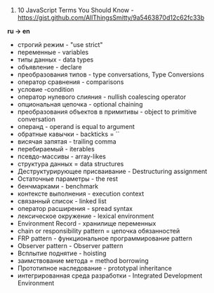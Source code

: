 1) 10 JavaScript Terms You Should Know - https://gist.github.com/AllThingsSmitty/9a5463870d12c62fc33b

**ru -> en**

- строгий режим - "use strict"
- переменные - variables
- типы данных - data types
- объявление - declare
- преобразования типов - type conversations, Type Conversions
- оператор сравнения - comparisons
- условие -condition
- оператор нулевого слияния - nullish coalescing operator
- опциональная цепочка - optional chaining
- преобразования объектов в примитивы - object to primitive conversation
- операнд - operand is equal to argument
- обратные кавычки - backticks = ``
- висячая запятая - trailing comma
- перебираемый - iterables
- псевдо-массивы - array-likes
- структура данных = data structures
- Деструктурирующее присваивание - Destructuring assignment
- Остаточные параметры - the rest
- бенчмарками - benchmark
- контексте выполнения - execution context
- связанный список - linked list
- оператор расширения - spread syntax
- лексическое окружение - lexical environment
- Environment Record - хранилище переменных
- chain or responsibility pattern = цепочка обязанностей
- FRP pattern - функциональное программирование pattern
- Observer pattern - Observer pattern
- Всплытие поднятие - hoisting
- заимствование метода = method borrowing
- Прототипное наследование - prototypal inheritance
- интегрированная среда разработки - Integrated Development Environment
